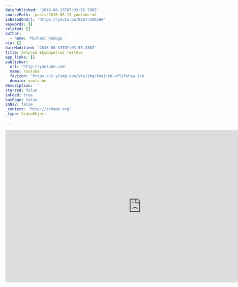 ```yaml
---
datePublished: '2016-08-13T07:03:56.798Z'
sourcePath: _posts/2016-08-13-youtube.md
isBasedOnUrl: 'https://youtu.be/Oz6Yr2UAb9A'
keywords: []
related: []
author:
  - name: 'Michael Raduga '
via: {}
dateModified: '2016-08-13T07:03:55.336Z'
title: Αστρικά Εξωσωματικά Ταξίδια
app_links: []
publisher:
  url: 'http://youtube.com'
  name: YouTube
  favicon: 'https://s.ytimg.com/yts/img/favicon-vflz7uhzw.ico'
  domain: youtu.be
description: ''
starred: false
inFeed: true
hasPage: false
inNav: false
_context: 'http://schema.org'
_type: VideoObject

---
```

<iframe src="https://cdn.embedly.com/widgets/media.html?url=http%3A%2F%2Fwww.youtube.com%2Fwatch%3Fv%3DOz6Yr2UAb9A&amp;src=http%3A%2F%2Fwww.youtube.com%2Fembed%2FOz6Yr2UAb9A&amp;type=text%2Fhtml&amp;key=b7d04c9b404c499eba89ee7072e1c4f7&amp;schema=youtube" width="854" height="480" scrolling="no" frameborder="0" allowfullscreen="" style=""></iframe>